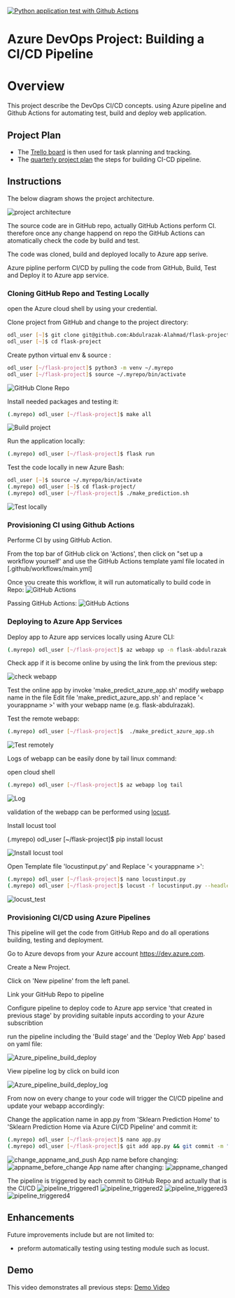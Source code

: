 [![Python application test with Github Actions](https://github.com/Abdulrazak-Alahmad/flask-project/actions/workflows/main.yml/badge.svg)](https://github.com/Abdulrazak-Alahmad/flask-project/actions/workflows/main.yml)

# Azure DevOps Project: Building a CI/CD Pipeline

# Overview

This project describe the DevOps CI/CD concepts. using Azure pipeline and Github Actions for automating test, build and deploy web application. 

## Project Plan


* The [Trello board](https://trello.com/invite/b/3YU07DJm/ATTIda6372467fcfd690bb81ed1363c14b3bB815D282/weekly-plan) is then used for task planning and tracking.
* The [quarterly project plan](../../raw/main/plan/CI-CD_yearly_quarterly_project_plan.xlsx) the steps for building CI-CD pipeline.

## Instructions
The below diagram shows the project architecture.  

![project architecture](screenshot/Architecture_of_CI_CD_Project.png "project architecture")

The source code are in GitHub repo, actually GitHub Actions perform CI. therefore once any change happend on repo the GitHub Actions can atomatically check the code by build and test.

The code was cloned, build and deployed locally to Azure app serive.

Azure pipline perform CI/CD by pulling the code from GitHub, Build, Test and Deploy it to Azure app service.

### Cloning GitHub Repo and Testing Locally

open the Azure cloud shell by using your credential.

Clone project from GitHub and change to the project directory:
```bash
odl_user [~]$ git clone git@github.com:Abdulrazak-Alahmad/flask-project.git
odl_user [~]$ cd flask-project
```

Create python virtual env & source :
```bash
odl_user [~/flask-project]$ python3 -m venv ~/.myrepo
odl_user [~/flask-project]$ source ~/.myrepo/bin/activate
```
![ GitHub Clone Repo](screenshot/github_clone.jpeg "Clone repo / GitHub Clone Repo")

Install needed packages and testing it:
```bash
(.myrepo) odl_user [~/flask-project]$ make all
```
![Build project](screenshot/make_all.jpeg "Build project")

Run the application locally:
```bash
(.myrepo) odl_user [~/flask-project]$ flask run
```

Test the code locally in new Azure Bash:
```bash
odl_user [~]$ source ~/.myrepo/bin/activate
(.myrepo) odl_user [~]$ cd flask-project/
(.myrepo) odl_user [~/flask-project]$ ./make_prediction.sh
```

![Test locally](screenshot/prediction.jpeg "Test locally")

### Provisioning CI using Github Actions
Performe CI by using GitHub Action.

From the top bar of GitHub click on 'Actions', then click on "set up a workflow yourself' and use the GitHub Actions template yaml file located in  [.github/workflows/main.yml]

Once you create this workflow, it will run automatically to build code in Repo:
![GitHub Actions](screenshot/run_action.jpeg "GitHub Actions")

Passing GitHub Actions:
![GitHub Actions](screenshot/passed_actions.jpeg "GitHub Actions")

### Deploying to Azure App Services
Deploy app to Azure app services locally using Azure CLI:
```bash
(.myrepo) odl_user [~/flask-project]$ az webapp up -n flask-abdulrazak --sku F1 --resource-group Azuredevops
```

Check app if it is become online by using the link from the previous step:

![check webapp](screenshot/Azure_running_webapp.jpeg "check webapp")

Test the online app by invoke 'make_predict_azure_app.sh'  modify webapp name in the file
Edit file 'make_predict_azure_app.sh' and replace '< yourappname >' with your webapp name (e.g. flask-abdulrazak).

Test the remote webapp:
```bash
(.myrepo) odl_user [~/flask-project]$  ./make_predict_azure_app.sh
```
![Test remotely](screenshot/remote_prediction.jpeg "Test remotely")

Logs of webapp can be easily done by tail linux command:

open cloud shell 

```bash
(.myrepo) odl_user [~/flask-project]$ az webapp log tail
```

![Log](screenshot/log.jpeg "Log")

validation of the webapp can be performed using [locust](https://locust.io).

Install locust tool 

(.myrepo) odl_user [~/flask-project]$ pip install locust

![Install locust tool](screenshot/locust_install.jpeg "Install locust tool")

Open Template file 'locustinput.py' and Replace '< yourappname >':
```bash
(.myrepo) odl_user [~/flask-project]$ nano locustinput.py
(.myrepo) odl_user [~/flask-project]$ locust -f locustinput.py --headless -u 10 -r 3 -t 10s
```

![locust_test](screenshot/locust_log.jpeg "locust_test")

### Provisioning CI/CD using Azure Pipelines

This pipeline will get the code from GitHub Repo and do all operations building, testing and deployment.

Go to Azure devops from your Azure account  https://dev.azure.com.

Create a New Project.

Click on 'New pipeline' from the left panel.

Link your GitHub Repo to pipeline

Configure pipeline to deploy code to Azure app service 'that created in previous stage' by providing suitable inputs according to your Azure subscribtion

run the pipeline including the 'Build stage' and the 'Deploy Web App' based on yaml file:

![Azure_pipeline_build_deploy](screenshot/Azure_pipeline_build_deploy.jpeg "Azure_pipeline_build_deploy")

View pipeline log by click on build icon

![Azure_pipeline_build_deploy_log](screenshot/Azure_pipeline_build_deploy_log.jpeg "Azure_pipeline_build_deploy_log")

From now on every change to your code will trigger the CI/CD pipeline and update your webapp accordingly:

Change the application name in app.py from 'Sklearn Prediction Home' to 'Sklearn Prediction Home via Azure CI/CD Pipeline' and commit it:
```bash
(.myrepo) odl_user [~/flask-project]$ nano app.py
(.myrepo) odl_user [~/flask-project]$ git add app.py && git commit -m "Change app name" && git push
```
![change_appname_and_push](screenshot/change_appname_and_push.jpeg "change_appname_and_push")
App name before changing:
![appname_before_change](screenshot/appname_before_change.jpeg "appname_before_change")
App name after changing:
![appname_changed](screenshot/appname_changed.jpeg "appname_changed")

The pipeline is triggered by each commit to GitHub Repo and actually that is the CI/CD
![pipeline_triggered1](screenshot/pipeline_triggered1.jpeg "pipeline_triggered1")
![pipeline_triggered2](screenshot/pipeline_triggered2.jpeg "pipeline_triggered2")
![pipeline_triggered3](screenshot/pipeline_triggered3.jpeg "pipeline_triggered3")
![pipeline_triggered4](screenshot/pipeline_triggered4.jpeg "pipeline_triggered4")


## Enhancements
Future improvements include but are not limited to:
* preform automatically testing using testing module such as locust.


## Demo

This video demonstrates all previous steps:
[Demo Video](https://www.youtube.com/watch?v=7WVkz0Brn0E)

